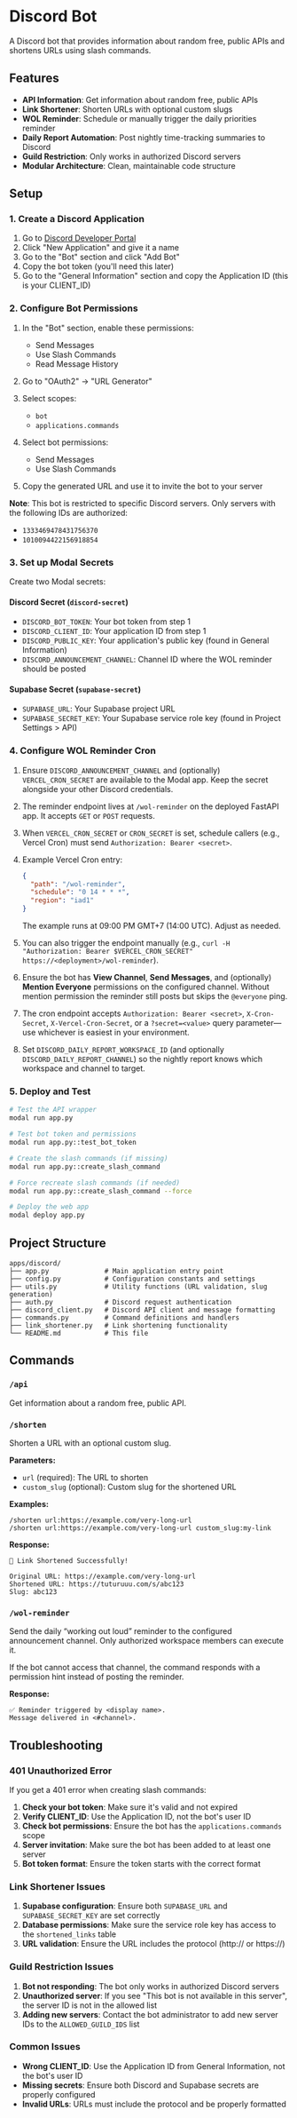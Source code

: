 # Discord Bot

A Discord bot that provides information about random free, public APIs and shortens URLs using slash commands.

## Features

- **API Information**: Get information about random free, public APIs
- **Link Shortener**: Shorten URLs with optional custom slugs
- **WOL Reminder**: Schedule or manually trigger the daily priorities reminder
- **Daily Report Automation**: Post nightly time-tracking summaries to Discord
- **Guild Restriction**: Only works in authorized Discord servers
- **Modular Architecture**: Clean, maintainable code structure

## Setup

### 1. Create a Discord Application

1. Go to [Discord Developer Portal](https://discord.com/developers/applications)
2. Click "New Application" and give it a name
3. Go to the "Bot" section and click "Add Bot"
4. Copy the bot token (you'll need this later)
5. Go to the "General Information" section and copy the Application ID (this is your CLIENT_ID)

### 2. Configure Bot Permissions

1. In the "Bot" section, enable these permissions:
   - Send Messages
   - Use Slash Commands
   - Read Message History

2. Go to "OAuth2" → "URL Generator"
3. Select scopes:
   - `bot`
   - `applications.commands`
4. Select bot permissions:
   - Send Messages
   - Use Slash Commands
5. Copy the generated URL and use it to invite the bot to your server

**Note**: This bot is restricted to specific Discord servers. Only servers with the following IDs are authorized:

- `1333469478431756370`
- `1010094422156918854`

### 3. Set up Modal Secrets

Create two Modal secrets:

#### Discord Secret (`discord-secret`)

- `DISCORD_BOT_TOKEN`: Your bot token from step 1
- `DISCORD_CLIENT_ID`: Your application ID from step 1
- `DISCORD_PUBLIC_KEY`: Your application's public key (found in General Information)
- `DISCORD_ANNOUNCEMENT_CHANNEL`: Channel ID where the WOL reminder should be posted

#### Supabase Secret (`supabase-secret`)

- `SUPABASE_URL`: Your Supabase project URL
- `SUPABASE_SECRET_KEY`: Your Supabase service role key (found in Project Settings > API)

### 4. Configure WOL Reminder Cron

1. Ensure `DISCORD_ANNOUNCEMENT_CHANNEL` and (optionally) `VERCEL_CRON_SECRET` are available to the Modal app. Keep the secret alongside your other Discord credentials.
2. The reminder endpoint lives at `/wol-reminder` on the deployed FastAPI app. It accepts `GET` or `POST` requests.
3. When `VERCEL_CRON_SECRET` or `CRON_SECRET` is set, schedule callers (e.g., Vercel Cron) must send `Authorization: Bearer <secret>`.
4. Example Vercel Cron entry:

   ```json
   {
     "path": "/wol-reminder",
     "schedule": "0 14 * * *",
     "region": "iad1"
   }
   ```

   The example runs at 09:00 PM GMT+7 (14:00 UTC). Adjust as needed.

5. You can also trigger the endpoint manually (e.g., `curl -H "Authorization: Bearer $VERCEL_CRON_SECRET" https://<deployment>/wol-reminder`).
6. Ensure the bot has **View Channel**, **Send Messages**, and (optionally) **Mention Everyone** permissions on the configured channel. Without mention permission the reminder still posts but skips the `@everyone` ping.
7. The cron endpoint accepts `Authorization: Bearer <secret>`, `X-Cron-Secret`, `X-Vercel-Cron-Secret`, or a `?secret=<value>` query parameter—use whichever is easiest in your environment.
8. Set `DISCORD_DAILY_REPORT_WORKSPACE_ID` (and optionally `DISCORD_DAILY_REPORT_CHANNEL`) so the nightly report knows which workspace and channel to target.

### 5. Deploy and Test

```bash
# Test the API wrapper
modal run app.py

# Test bot token and permissions
modal run app.py::test_bot_token

# Create the slash commands (if missing)
modal run app.py::create_slash_command

# Force recreate slash commands (if needed)
modal run app.py::create_slash_command --force

# Deploy the web app
modal deploy app.py
```

## Project Structure

```
apps/discord/
├── app.py              # Main application entry point
├── config.py           # Configuration constants and settings
├── utils.py            # Utility functions (URL validation, slug generation)
├── auth.py             # Discord request authentication
├── discord_client.py   # Discord API client and message formatting
├── commands.py         # Command definitions and handlers
├── link_shortener.py   # Link shortening functionality
└── README.md           # This file
```

## Commands

### `/api`

Get information about a random free, public API.

### `/shorten`

Shorten a URL with an optional custom slug.

**Parameters:**

- `url` (required): The URL to shorten
- `custom_slug` (optional): Custom slug for the shortened URL

**Examples:**

```
/shorten url:https://example.com/very-long-url
/shorten url:https://example.com/very-long-url custom_slug:my-link
```

**Response:**

```
🔗 Link Shortened Successfully!

Original URL: https://example.com/very-long-url
Shortened URL: https://tuturuuu.com/s/abc123
Slug: abc123
```

### `/wol-reminder`

Send the daily “working out loud” reminder to the configured announcement channel. Only authorized workspace members can execute it.

If the bot cannot access that channel, the command responds with a permission hint instead of posting the reminder.

**Response:**

```
✅ Reminder triggered by <display name>.
Message delivered in <#channel>.
```

## Troubleshooting

### 401 Unauthorized Error

If you get a 401 error when creating slash commands:

1. **Check your bot token**: Make sure it's valid and not expired
2. **Verify CLIENT_ID**: Use the Application ID, not the bot's user ID
3. **Check bot permissions**: Ensure the bot has the `applications.commands` scope
4. **Server invitation**: Make sure the bot has been added to at least one server
5. **Bot token format**: Ensure the token starts with the correct format

### Link Shortener Issues

1. **Supabase configuration**: Ensure both `SUPABASE_URL` and `SUPABASE_SECRET_KEY` are set correctly
2. **Database permissions**: Make sure the service role key has access to the `shortened_links` table
3. **URL validation**: Ensure the URL includes the protocol (http:// or https://)

### Guild Restriction Issues

1. **Bot not responding**: The bot only works in authorized Discord servers
2. **Unauthorized server**: If you see "This bot is not available in this server", the server ID is not in the allowed list
3. **Adding new servers**: Contact the bot administrator to add new server IDs to the `ALLOWED_GUILD_IDS` list

### Common Issues

- **Wrong CLIENT_ID**: Use the Application ID from General Information, not the bot's user ID
- **Missing secrets**: Ensure both Discord and Supabase secrets are properly configured
- **Invalid URLs**: URLs must include the protocol and be properly formatted
